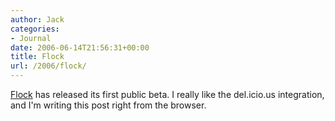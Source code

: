 ```yaml
---
author: Jack
categories:
- Journal
date: 2006-06-14T21:56:31+00:00
title: Flock
url: /2006/flock/
---
```


[Flock](<http://flock.com/>) has released its first public beta. I really like the del.icio.us integration, and I'm writing this post right from the browser.
